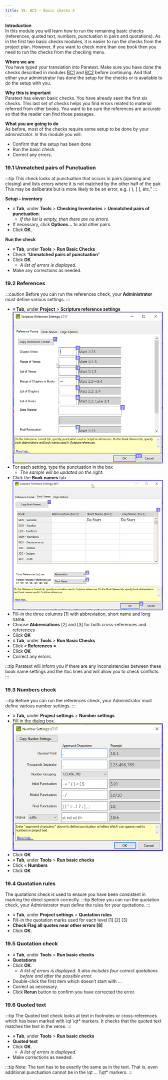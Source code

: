```yaml
---
title: 19. BC3 – Basic checks 3
---
```

**Introduction**  
In this module you will learn how to run the remaining basic checks (references, quoted text, numbers, punctuation in pairs and quotations). As in the first two basic checks modules, it is easier to run the checks from the project plan. However, if you want to check more than one book then you need to run the checks from the checking menu.

**Where we are**  
You have typed your translation into Paratext. Make sure you have done the checks described in modules [BC1](../02-Stage-1/5.BC1.md) and [BC2](../03-Stage-2/12.BC2.md) before continuing. And that either your administrator has done the setup for the checks or is available to do the setup with you.

**Why this is important**  
Paratext has eleven basic checks. You have already seen the first six checks. This last set of checks helps you find errors related to material referred from other books. You want to be sure the references are accurate so that the reader can find those passages.

**What you are going to do**  
As before, most of the checks require some setup to be done by your administrator. In this module you will:

-   Confirm that the setup has been done
-   Run the basic check
-   Correct any errors.

### 19.1 Unmatched pairs of Punctuation
:::tip
This check looks at punctuation that occurs in pairs (opening and closing) and lists errors where it is not matched by the other half of the pair. This may be deliberate but is more likely to be an error, e.g. ( ), [ ], etc."
:::

**Setup – inventory**  
-  **≡ Tab**, under **Tools** \> **Checking Inventories** \> **Unmatched pairs of punctuation**:  
    -  *If the list is empty, then there are no errors.*
-   If necessary, click **Options...** to add other pairs.
-   Click **OK**.

**Run the check**  
-  **≡ Tab**, under **Tools** \> **Run Basic Checks**
-   Check “**Unmatched pairs of punctuation**”
-   Click **OK**  
    -  *A list of errors is displayed.*
-   Make any corrections as needed.

### 19.2 References
:::caution
Before you can run the references check, your **Administrator** must define various settings.
:::
-  **≡ Tab**, under **Project** \> **Scripture reference settings**  
    ![](../media/3c1285a01332fb29eae740742aa7e93f.png)
-   For each setting, type the punctuation in the box  
    -  *The sample will be updated on the right.*
-   Click the **Book names** tab  
    ![](../media/467ba2802d10332431011d3088c21007.png)
-   Fill-in the three columns [1] with abbreviation, short name and long name.
-   Choose **Abbreviations** [2] and [3] for both cross-references and references
-   Click **OK**
-  **≡ Tab**, under **Tools** \> **Run Basic Checks**
-   Click « **References »**
-   Click **OK**
-   Correct any errors.

:::tip
Paratext will inform you if there are any inconsistencies between these book name settings and the \\toc lines and will allow you to check conflicts.
:::
### 19.3 Numbers check
:::tip
Before you can run the references check, your Administrator must define various number settings.
:::
-  **≡ Tab,** under **Project settings** \> **Number settings**
-   Fill in the dialog box.  
    ![](../media/4b329d472418ce7ddd29314a741ea75c.png)
-   Click **OK**
-  **≡ Tab**, under **Tools** \> **Run basic checks**
-   Click « **Numbers**
-   Click **OK**

### 19.4 Quotation rules
The quotations check is used to ensure you have been consistent in marking the direct speech correctly.
:::tip
Before you can run the quotation check, your Administrator must define the rules for your quotations.
:::
-  **≡ Tab**, under **Project settings** \> **Quotation rules**
-   Fill-in the quotation marks used for each level [1] [2] [3]
-  **Check Flag all quotes near other errors [8]**
-   Click **OK**.

### 19.5 Quotation check
-  **≡ Tab**, under **Tools** \> **Run basic checks**
-  **Quotations**
-   Click **OK**.  
    -  *A list of errors is displayed. It also includes four correct quotations before and after the possible error.*
-   Double-click the first item which doesn’t start with ...
-   Correct as necessary.
-   Click **Rerun** button to confirm you have corrected the error.

### 19.6 Quoted text
:::tip
The Quoted text check looks at text in footnotes or cross-references which has been marked with \\qt \\qt\* markers. It checks that the quoted text matches the text in the verse.
:::
-  **≡ Tab**, under **Tools** \> **Run basic checks**
-  **Quoted text**
-   Click **OK**.  
    -  *A list of errors is displayed.*
-   Make corrections as needed.

:::tip
Note: The text has to be exactly the same as in the text. That is, even additional punctuation cannot be in the \\qt … \\\\qt\* markers.
:::


